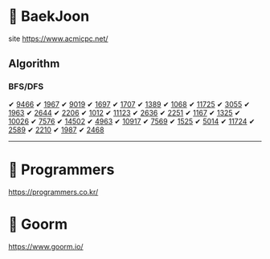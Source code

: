 

# 📌 BaekJoon
site https://www.acmicpc.net/
## Algorithm

### BFS/DFS
✔ [9466](https://github.com/sladuf/Algorithm/blob/master/BaekJoon/BJ9466.py)
✔ [1967](https://github.com/sladuf/Algorithm/blob/master/BaekJoon/BJ1967.py)
✔ [9019](https://github.com/sladuf/Algorithm/blob/master/BaekJoon/BJ9019.py)
✔ [1697](https://github.com/sladuf/Algorithm/blob/master/BaekJoon/BJ1697.py)
✔ [1707](https://github.com/sladuf/Algorithm/blob/master/BaekJoon/BJ1707.py)
✔ [1389](https://github.com/sladuf/Algorithm/blob/master/BaekJoon/BJ1389.py)
✔ [1068](https://github.com/sladuf/Algorithm/blob/master/BaekJoon/BJ1068.py)
✔ [11725](https://github.com/sladuf/Algorithm/blob/master/BaekJoon/BJ11725.py)
✔ [3055](https://github.com/sladuf/Algorithm/blob/master/BaekJoon/BJ3055.py)
✔ [1963](https://github.com/sladuf/Algorithm/blob/master/BaekJoon/BJ1963.py)
✔ [2644](https://github.com/sladuf/Algorithm/blob/master/BaekJoon/BJ2644.py)
✔ [2206](https://github.com/sladuf/Algorithm/blob/master/BaekJoon/BJ2206.py)
✔ [1012](https://github.com/sladuf/Algorithm/blob/master/BaekJoon/BJ1012.py)
✔ [11123](https://github.com/sladuf/Algorithm/blob/master/BaekJoon/BJ11123.py)
✔ [2636](https://github.com/sladuf/Algorithm/blob/master/BaekJoon/BJ2636.py)
✔ [2251](https://github.com/sladuf/Algorithm/blob/master/BaekJoon/BJ2251.py)
✔ [1167](https://github.com/sladuf/Algorithm/blob/master/BaekJoon/BJ1167.py)
✔ [1325](https://github.com/sladuf/Algorithm/blob/master/BaekJoon/BJ1325.py)
✔ [10026](https://github.com/sladuf/Algorithm/blob/master/BaekJoon/BJ10026.py)
✔ [7576](https://github.com/sladuf/Algorithm/blob/master/BaekJoon/BJ7576.py)
✔ [14502](https://github.com/sladuf/Algorithm/blob/master/BaekJoon/BJ14502.py)
✔ [4963](https://github.com/sladuf/Algorithm/blob/master/BaekJoon/BJ4963.py)
✔ [10917](https://github.com/sladuf/Algorithm/blob/master/BaekJoon/BJ10917.py)
✔ [7569](https://github.com/sladuf/Algorithm/blob/master/BaekJoon/BJ7569.py)
✔ [1525](https://github.com/sladuf/Algorithm/blob/master/BaekJoon/BJ1525.py)
✔ [5014](https://github.com/sladuf/Algorithm/blob/master/BaekJoon/BJ5014.py)
✔ [11724](https://github.com/sladuf/Algorithm/blob/master/BaekJoon/BJ11724.py)
✔ [2589](https://github.com/sladuf/Algorithm/blob/master/BaekJoon/BJ2589.py)
✔ [2210](https://github.com/sladuf/Algorithm/blob/master/BaekJoon/BJ2210.py)
✔ [1987](https://github.com/sladuf/Algorithm/blob/master/BaekJoon/BJ1987.py)
✔ [2468](https://github.com/sladuf/Algorithm/blob/master/BaekJoon/BJ2468.py)

---

# 📌 Programmers
https://programmers.co.kr/

# 📌 Goorm
https://www.goorm.io/
